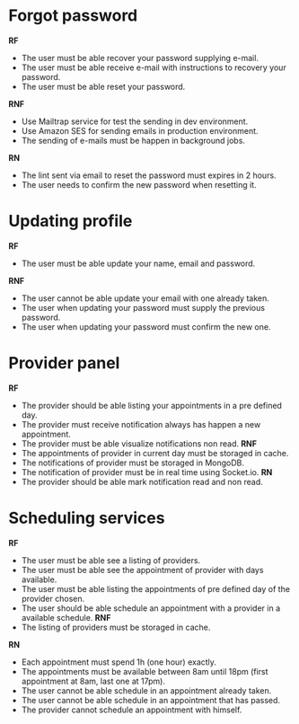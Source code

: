 # Forgot password

**RF**
 - The user must be able recover your password supplying e-mail.
 - The user must be able receive e-mail with instructions to recovery your password.
 - The user must be able reset your password.

**RNF**
- Use Mailtrap service for test the sending in dev environment.
- Use Amazon SES for sending emails in production environment.
- The sending of e-mails must be happen in background jobs.

**RN**
- The lint sent via email to reset the password must expires in 2 hours.
- The user needs to confirm the new password when resetting it.

# Updating profile

**RF**

- The user must be able update your name, email and password.

**RNF**

- The user cannot be able update your email with one already taken.
- The user when updating your password must supply the previous password.
- The user when updating your password must confirm the new one.

# Provider panel

**RF**
- The provider should be able listing your appointments in a pre defined day.
- The provider must receive notification always has happen a new appointment.
- The provider must be able visualize notifications non read.
**RNF**
- The appointments of provider in current day must be storaged in cache.
- The notifications of provider must be storaged in MongoDB.
- The notification of provider must be in real time using Socket.io.
**RN**
- The provider should be able mark notification read and non read.
# Scheduling services

**RF**
- The user must be able see a listing of providers.
- The user must be able see the appointment of provider with days available.
- The user must be able listing the appointments of pre defined day of the provider chosen.
- The user should be able schedule an appointment with a provider in a available schedule.
**RNF**
- The listing of providers must be storaged in cache.

**RN**

- Each appointment must spend 1h (one hour) exactly.
- The appointments must be available between 8am until 18pm (first appointment at 8am, last one at 17pm).
- The user cannot be able schedule in an appointment already taken.
- The user cannot be able schedule in an appointment that has passed.
- The provider cannot schedule an appointment with himself.
